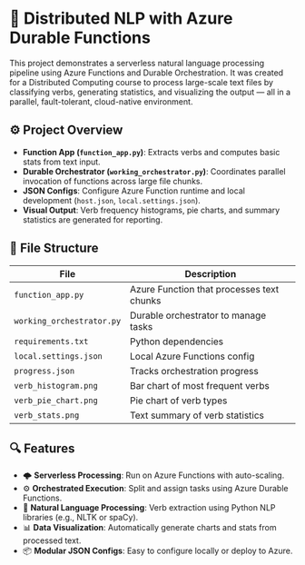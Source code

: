 # 🧠 Distributed NLP with Azure Durable Functions

This project demonstrates a serverless natural language processing pipeline using Azure Functions and Durable Orchestration. It was created for a Distributed Computing course to process large-scale text files by classifying verbs, generating statistics, and visualizing the output — all in a parallel, fault-tolerant, cloud-native environment.

## ⚙️ Project Overview

- **Function App (`function_app.py`)**: Extracts verbs and computes basic stats from text input.
- **Durable Orchestrator (`working_orchestrator.py`)**: Coordinates parallel invocation of functions across large file chunks.
- **JSON Configs**: Configure Azure Function runtime and local development (`host.json`, `local.settings.json`).
- **Visual Output**: Verb frequency histograms, pie charts, and summary statistics are generated for reporting.

## 📂 File Structure

| File                          | Description                                 |
|------------------------------|---------------------------------------------|
| `function_app.py`            | Azure Function that processes text chunks   |
| `working_orchestrator.py`    | Durable orchestrator to manage tasks        |
| `requirements.txt`           | Python dependencies                         |
| `local.settings.json`        | Local Azure Functions config                |
| `progress.json`              | Tracks orchestration progress               |
| `verb_histogram.png`         | Bar chart of most frequent verbs            |
| `verb_pie_chart.png`         | Pie chart of verb types                     |
| `verb_stats.png`             | Text summary of verb statistics             |

## 🔍 Features

- 🌩️ **Serverless Processing**: Run on Azure Functions with auto-scaling.
- ⚙️ **Orchestrated Execution**: Split and assign tasks using Azure Durable Functions.
- 🧠 **Natural Language Processing**: Verb extraction using Python NLP libraries (e.g., NLTK or spaCy).
- 📊 **Data Visualization**: Automatically generate charts and stats from processed text.
- 📦 **Modular JSON Configs**: Easy to configure locally or deploy to Azure.
